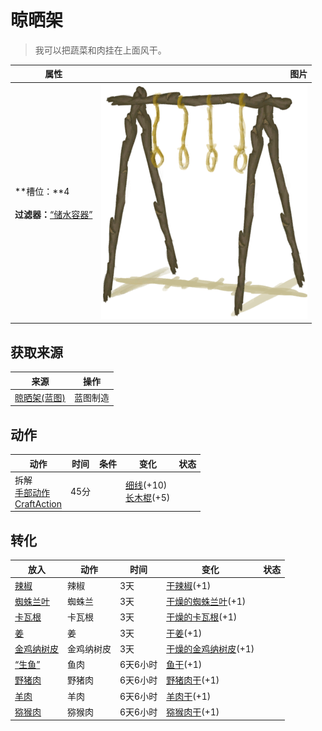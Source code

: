 # 晾晒架  
> 我可以把蔬菜和肉挂在上面风干。  
  
  属性  |   图片   
 ----  |  ----:   
 **槽位：**4<br><br>**过滤器：**[“储水容器”](tag_WaterContainer.md)  |  ![](Sprite/DryingRack.png)   
  
## 获取来源  
来源  |  操作  
----  |  ----  
[晾晒架(蓝图)](Bp_DryingRack.md)  |  蓝图制造  
## 动作  
动作  |  时间  |  条件  |  变化  |  状态  
----  |  ----  |  ----  |  ----  |  ----  
拆解<br>[手部动作](HandAction.md)<br>[CraftAction](CraftAction.md)  |  45分  |    |  [细线](CordFiber.md)(+10)<br>[长木棍](StickLong.md)(+5)<br>  |    
## 转化  
放入  |  动作  |  时间  |  变化  |  状态  
----  |  ----  |  ----  |  ----  |  ----  
[辣椒](Chilies.md)  |  辣椒  |  3天  |  [干辣椒](ChiliesDried.md)(+1)  |    
[蜘蛛兰叶](SpiderLilyLeaves.md)  |  蜘蛛兰  |  3天  |  [干燥的蜘蛛兰叶](SpiderLilyLeavesDried.md)(+1)  |    
[卡瓦根](KavaRoot.md)  |  卡瓦根  |  3天  |  [干燥的卡瓦根](KavaRootDried.md)(+1)  |    
[姜](Ginger.md)  |  姜  |  3天  |  [干姜](GingerDried.md)(+1)  |    
[金鸡纳树皮](BarkCinchona.md)  |  金鸡纳树皮  |  3天  |  [干燥的金鸡纳树皮](BarkCinchonaDried.md)(+1)  |    
[“生鱼”](tag_RawFish.md)  |  鱼肉  |  6天6小时  |  [鱼干](FishDried.md)(+1)  |    
[野猪肉](BoarMeat.md)  |  野猪肉  |  6天6小时  |  [野猪肉干](BoarMeatDried.md)(+1)  |    
[羊肉](GoatMeat.md)  |  羊肉  |  6天6小时  |  [羊肉干](GoatMeatDried.md)(+1)  |    
[猕猴肉](MacaqueMeat.md)  |  猕猴肉  |  6天6小时  |  [猕猴肉干](MacaqueMeatDried.md)(+1)  |    
